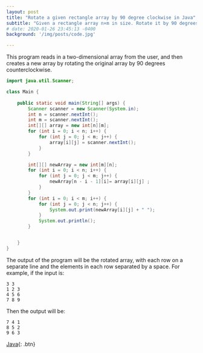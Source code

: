 ```yaml
---
layout: post
title: "Rotate a given rectangle array by 90 degree clockwise in Java"
subtitle: "Given a rectangle array n×m in size. Rotate it by 90 degrees clockwise, by recording the result into the new array m×n in size."
# date: 2020-01-26 23:45:13 -0400
background: '/img/posts/code.jpg'

---
```

This program reads in a two-dimensional array from the user, and then creates a new array by rotating the original array by 90 degrees counterclockwise.

``` java
import java.util.Scanner;

class Main {
    
    public static void main(String[] args) {
        Scanner scanner = new Scanner(System.in);
        int n = scanner.nextInt();
        int m = scanner.nextInt();
        int[][] array = new int[n][m];
        for (int i = 0; i < n; i++) {
            for (int j = 0; j < m; j++) {
                array[i][j] = scanner.nextInt();
            }
        }

        int[][] newArray = new int[m][n];
        for (int i = 0; i < n; i++) {
            for (int j = 0; j < m; j++) {
                newArray[n - i - 1][i]= array[i][j] ;
            }
        }
        for (int i = 0; i < m; i++) {
            for (int j = 0; j < n; j++) {
                System.out.print(newArray[i][j] + " ");
            }
            System.out.println();
        }


    }
}
```
The output of the program will be the rotated array, with each row on a separate line and the elements in each row separated by a space.
For example, if the input is:

```
3 3
1 2 3
4 5 6
7 8 9

```
Then the output will be:

```
7 4 1 
8 5 2 
9 6 3 
```

[Java](https://www.java.com/en/){: .btn}